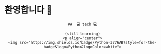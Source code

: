 ### <h1>환영합니다 👋</h1>

<!--
**rope1822/rope1822** is a ✨ _special_ ✨ repository because its `README.md` (this file) appears on your GitHub profile.

Here are some ideas to get you started:

- 🔭 I’m currently working on ...
- 🌱 I’m currently learning ...
- 👯 I’m looking to collaborate on ...
- 🤔 I’m looking for help with ...
- 💬 Ask me about ...
- 📫 How to reach me: ...
- 😄 Pronouns: ...
- ⚡ Fun fact: ...
-->


<div align="center">

    ##  💻 tech 💻

    (still learning)
    <p align="center">
    <img src="https://img.shields.io/badge/Python-3776AB?style=for-the-badge&logo=Python&logoColor=white">
